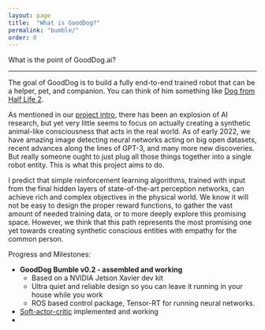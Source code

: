 ```yaml
---
layout: page
title:  "What is GoodDog?"
permalink: "bumble/"
order: 0
---
```


What is the point of GoodDog.ai?

---

The goal of GoodDog is to build a fully end-to-end trained robot that can be a helper, pet, and companion.
You can think of him something like [Dog from Half Life 2](https://half-life.fandom.com/wiki/Dog).


As mentioned in our [project intro](https://www.gooddog.ai//update/project-intro.html]), there has been an explosion
of AI research, but yet very little seems to focus on actually creating a synthetic animal-like consciousness
that acts in the real world. As of early 2022, we have amazing image detecting neural networks acting on
big open datasets, recent advances along the lines of GPT-3, and many more new discoveries. But really someone ought to just
plug all those things together into a single robot entity. This is what this project aims to do.

I predict that simple reinforcement learning algorithms, trained with input from the final hidden
layers of state-of-the-art perception networks, can achieve rich and complex objectives in the 
physical world. We know it will not be easy to design the proper reward functions, to gather the
vast amount of needed training data, or to more deeply explore this promising space.
However, we think that this path represents the most promising one yet towards creating synthetic conscious entities with empathy for the common person.

Progress and Milestones:
 - **GoodDog Bumble v0.2 - assembled and working** 
   - Based on a NVIDIA Jetson Xavier dev kit
   - Ultra quiet and reliable design so you can leave it running in your house while you work
   - ROS based control package, Tensor-RT for running neural networks.
 - [Soft-actor-critic](https://spinningup.openai.com/en/latest/algorithms/sac.html) implemented and working
 - 

